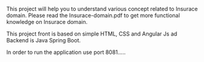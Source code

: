 

This project will help you to understand various concept related to Insurace domain. Please read the Insurace-domain.pdf to get more functional knowledge on 
Insurace domain. 

This project front is based on simple HTML, CSS and Angular Js ad Backend is Java Spring Boot.

In order to run the application use port 8081.....
